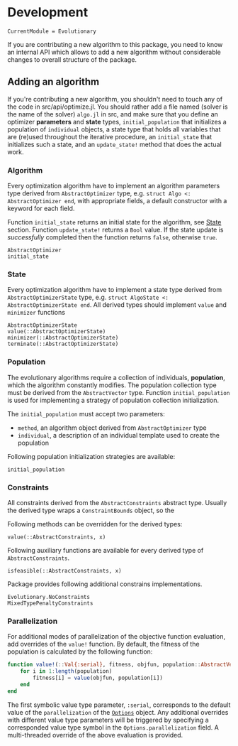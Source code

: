 # Development

```@meta
CurrentModule = Evolutionary
```

If you are contributing a new algorithm to this package, you need to know an internal API which allows to add a new algorithm without considerable changes to overall structure of the package.

## Adding an algorithm

If you're contributing a new algorithm, you shouldn't need to touch any of the code in src/api/optimize.jl. You should rather add a file named (solver is the name of the solver) `algo.jl` in src, and make sure that you define an optimizer **parameters** and **state** types, `initial_population` that initializes a population of `individual` objects, a state type that holds all variables that are (re)used throughout the iterative procedure, an `initial_state` that initializes such a state, and an `update_state!` method that does the actual work.


### Algorithm

Every optimization algorithm have to implement an algorithm parameters type derived from
 `AbstractOptimizer` type,  e.g. `struct Algo <: AbstractOptimizer end`, with appropriate fields, a default constructor with a keyword for each field.

Function `initial_state` returns an initial state for the algorithm, see [State](#state) section.
Function `update_state!` returns a `Bool` value. If the state update is *successfully* completed then the function returns `false`, otherwise `true`.

```@docs
AbstractOptimizer
initial_state
```

### State

Every optimization algorithm have to implement a state type derived from `AbstractOptimizerState` type, e.g. `struct AlgoState <: AbstractOptimizerState end`. All derived types should implement `value` and `minimizer` functions

```@docs
AbstractOptimizerState
value(::AbstractOptimizerState)
minimizer(::AbstractOptimizerState)
terminate(::AbstractOptimizerState)
```

### Population

The evolutionary algorithms require a collection of individuals, **population**, which the algorithm constantly modifies. The population collection type must be derived from the `AbstractVector` type. Function `initial_population` is used for implementing a strategy of population collection initialization.

The `initial_population` must accept two parameters:
- `method`, an algorithm object derived from `AbstractOptimizer` type
- `individual`, a description of an individual template used to create the population


Following population initialization strategies are available:

```@docs
initial_population
```

### Constraints

All constraints derived from the `AbstractConstraints` abstract type.
Usually the derived type wraps a `ConstraintBounds` object, so the

Following methods can be overridden for the derived types:

```@docs
value(::AbstractConstraints, x)
```

Following auxiliary functions are available for every derived type of `AbstractConstraints`.

```@docs
isfeasible(::AbstractConstraints, x)
```

Package provides following additional constrains implementations.

```@docs
Evolutionary.NoConstraints
MixedTypePenaltyConstraints
```

### Parallelization

For additional modes of parallelization of the objective function evaluation, add overrides of the `value!` function.
By default, the fitness of the population is calculated by the following function:

```julia
function value!(::Val{:serial}, fitness, objfun, population::AbstractVector{IT}) where {IT}
    for i in 1:length(population)
        fitness[i] = value(objfun, population[i])
    end
end
```

The first symbolic value type parameter, `:serial`, corresponds to the default value of the `parallelization` of the [`Options`](@ref) object.
Any additional overrides with different value type parameters will be triggered by specifying
a corresponded value type symbol in the `Options.parallelization` field.
A multi-threaded override of the above evaluation is provided.
